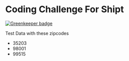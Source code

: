 # Coding Challenge For Shipt

[![Greenkeeper badge](https://badges.greenkeeper.io/smithmanny/Shipt.svg)](https://greenkeeper.io/)

Test Data with these zipcodes 
* 35203
* 98001
* 99515